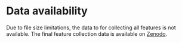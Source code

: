 # Data availability

Due to file size limitations, the data to for collecting all features is not available. The final feature collection data is available on [Zenodo](https://doi.org/10.5281/zenodo.14923701).
